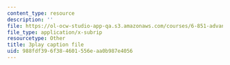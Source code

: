 ```yaml
---
content_type: resource
description: ''
file: https://ol-ocw-studio-app-qa.s3.amazonaws.com/courses/6-851-advanced-data-structures-spring-2012/988fdf396f384601556eaa0b987e4056_Fs4-E4Nj1Ks.srt
file_type: application/x-subrip
resourcetype: Other
title: 3play caption file
uid: 988fdf39-6f38-4601-556e-aa0b987e4056
---
```


